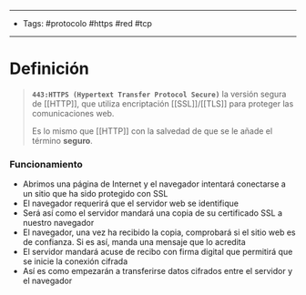 --------------------
- Tags: #protocolo #https #red #tcp 
-----------------------------
# Definición

> **`443:HTTPS (Hypertext Transfer Protocol Secure)`** la versión segura de [[HTTP]], que utiliza encriptación [[SSL]]/[[TLS]] para proteger las comunicaciones web.
> 
> Es lo mismo que [[HTTP]] con la salvedad de que se le añade el término **seguro**.

### Funcionamiento

- Abrimos una página de Internet y el navegador intentará conectarse a un sitio que ha sido protegido con SSL
- El navegador requerirá que el servidor web se identifique
- Será así como el servidor mandará una copia de su certificado SSL a nuestro navegador
- El navegador, una vez ha recibido la copia, comprobará si el sitio web es de confianza. Si es así, manda una mensaje que lo acredita
- El servidor mandará acuse de recibo con firma digital que permitirá que se inicie la conexión cifrada
- Así es como empezarán a transferirse datos cifrados entre el servidor y el navegador